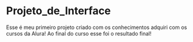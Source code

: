 # Projeto_de_Interface
Esse é meu primeiro projeto criado com os conhecimentos adquiri com os cursos da Alura! Ao final do curso esse foi o resultado final!
